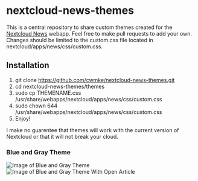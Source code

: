 # nextcloud-news-themes
This is a central repository to share custom themes created for the [Nextcloud News](https://github.com/nextcloud/news) webapp. Feel free to make pull requests to add your own. 
Changes should be limited to the custom.css file located in nextcloud/apps/news/css/custom.css.

## Installation 
1. git clone https://github.com/cwmke/nextcloud-news-themes.git
2. cd nextcloud-news-themes/themes
3. sudo cp THEMENAME.css /usr/share/webapps/nextcloud/apps/news/css/custom.css
4. sudo chown 644 /usr/share/webapps/nextcloud/apps/news/css/custom.css
5. Enjoy!

I make no guarentee that themes will work with the current version of Nextcloud or that it will not break your cloud.

### Blue and Gray Theme
![Image of Blue and Gray Theme](https://raw.githubusercontent.com/cwmke/nextcloud-news-themes/master/images/blue_and_gray.png)
![Image of Blue and Gray Theme With Open Article](https://raw.githubusercontent.com/cwmke/nextcloud-news-themes/master/images/blue_and_gray_article.png)
